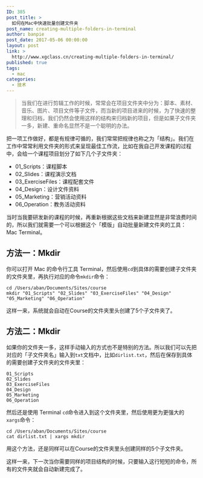 ```yaml
---
ID: 385
post_title: >
  如何在Mac中快速批量创建文件夹
post_name: creating-multiple-folders-in-terminal
author: banpie
post_date: 2017-05-06 00:00:00
layout: post
link: >
  http://www.xgclass.cn/creating-multiple-folders-in-terminal/
published: true
tags:
  - mac
categories:
  - 技术
---
```

> 当我们在进行剪辑工作的时候，常常会在项目文件夹中分为：脚本、素材、音乐、图片、项目文件等子文件，而当新的项目进来的时候，为了快速的整理和归档，我们仍然会使用这样的结构来归档新的项目，但是如果子文件夹一多，新建、重命名显然不是一个聪明的办法。

把一项工作做好，都是有规律可循的，我们常常把规律也称之为「结构」。我们在工作中常常利用文件夹的形式来呈现最佳工作流，比如在我自己开发课程的过程中，会给一个课程项目划分了如下几个子文件夹：

*   01_Scripts：课程脚本
*   02_Slides：课程演示文档
*   03_ExerciseFiles：课程配套文件
*   04_Design：设计文件资料
*   05_Marketing：营销活动资料
*   06_Operation：教务活动资料

当时当我要研发新的课程的时候，再重新根据这些文档来新建显然是非常浪费时间的，所以我们就需要一个可以根据这个「模版」自动批量新建文件夹的工具：Mac Terminal。

## 方法一：Mkdir

你可以打开 Mac 的命令行工具 Terminal，然后使用`cd`到具体的需要创建子文件夹的文件夹里，再执行对应的命令`mkdir`命令：

    cd /Users/aban/Documents/Sites/course
    mkdir "01_Scripts" "02_Slides" "03_ExerciseFiles" "04_Design" "05_Marketing" "06_Operation"
    

这样一来，系统就会自动在Course的文件夹里头创建了5个子文件夹了。

## 方法二：Mkdir

如果你的文件夹一多，这样手动输入的方式也不是特别的方法。所以我们可以先把对应的「子文件夹名」输入到`txt`文档中，比如`dirlist.txt`，然后在保存到具体的需要创建子文件夹的文件夹里：

    01_Scripts
    02_Slides
    03_ExerciseFiles
    04_Design
    05_Marketing
    06_Operation
    

然后还是使用 Terminal `cd`命令进入到这个文件夹里，然后使用更为更强大的`xargs`命令：

    cd /Users/aban/Documents/Sites/course
    cat dirlist.txt | xargs mkdir
    

用这个方法，还是同样可以在Course的文件夹里头创建同样的5个子文件夹。

这样一来，下一次当你需要同样的项目结构的时候，只要输入这行短短的命令，所有的文件夹就会自动新建完成了。